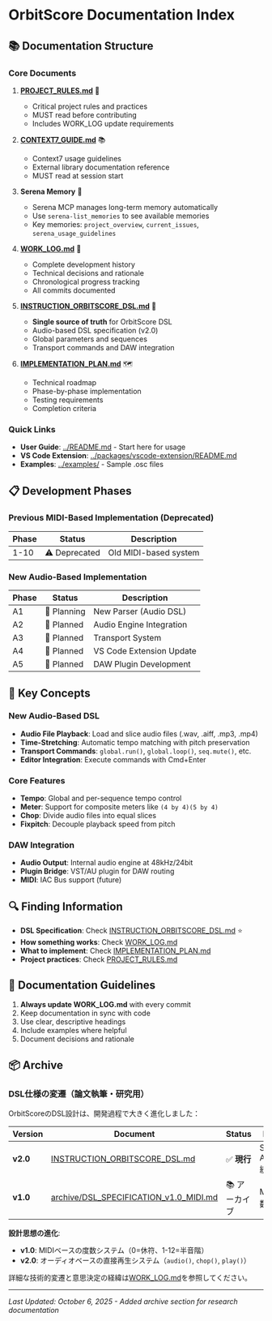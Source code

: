 # OrbitScore Documentation Index

## 📚 Documentation Structure

### Core Documents

1. **[PROJECT_RULES.md](./PROJECT_RULES.md)** 📏
   - Critical project rules and practices
   - MUST read before contributing
   - Includes WORK_LOG update requirements

2. **[CONTEXT7_GUIDE.md](./CONTEXT7_GUIDE.md)** 📚
   - Context7 usage guidelines
   - External library documentation reference
   - MUST read at session start

3. **Serena Memory** 🤖
   - Serena MCP manages long-term memory automatically
   - Use `serena-list_memories` to see available memories
   - Key memories: `project_overview`, `current_issues`, `serena_usage_guidelines`

4. **[WORK_LOG.md](./WORK_LOG.md)** 📝
   - Complete development history
   - Technical decisions and rationale
   - Chronological progress tracking
   - All commits documented

5. **[INSTRUCTION_ORBITSCORE_DSL.md](./INSTRUCTION_ORBITSCORE_DSL.md)** 🎵
   - **Single source of truth** for OrbitScore DSL
   - Audio-based DSL specification (v2.0)
   - Global parameters and sequences
   - Transport commands and DAW integration

6. **[IMPLEMENTATION_PLAN.md](./IMPLEMENTATION_PLAN.md)** 🗺️
   - Technical roadmap
   - Phase-by-phase implementation
   - Testing requirements
   - Completion criteria

### Quick Links

- **User Guide**: [../README.md](../README.md) - Start here for usage
- **VS Code Extension**: [../packages/vscode-extension/README.md](../packages/vscode-extension/README.md)
- **Examples**: [../examples/](../examples/) - Sample .osc files

## 📋 Development Phases

### Previous MIDI-Based Implementation (Deprecated)
| Phase | Status      | Description            |
| ----- | ----------- | ---------------------- |
| 1-10  | ⚠️ Deprecated | Old MIDI-based system  |

### New Audio-Based Implementation
| Phase | Status      | Description                  |
| ----- | ----------- | ---------------------------- |
| A1    | 🔄 Planning | New Parser (Audio DSL)       |
| A2    | 📝 Planned  | Audio Engine Integration     |
| A3    | 📝 Planned  | Transport System             |
| A4    | 📝 Planned  | VS Code Extension Update     |
| A5    | 📝 Planned  | DAW Plugin Development       |

## 🎯 Key Concepts

### New Audio-Based DSL

- **Audio File Playback**: Load and slice audio files (.wav, .aiff, .mp3, .mp4)
- **Time-Stretching**: Automatic tempo matching with pitch preservation
- **Transport Commands**: `global.run()`, `global.loop()`, `seq.mute()`, etc.
- **Editor Integration**: Execute commands with Cmd+Enter

### Core Features

- **Tempo**: Global and per-sequence tempo control
- **Meter**: Support for composite meters like `(4 by 4)(5 by 4)`
- **Chop**: Divide audio files into equal slices
- **Fixpitch**: Decouple playback speed from pitch

### DAW Integration

- **Audio Output**: Internal audio engine at 48kHz/24bit
- **Plugin Bridge**: VST/AU plugin for DAW routing
- **MIDI**: IAC Bus support (future)

## 🔍 Finding Information

- **DSL Specification**: Check [INSTRUCTION_ORBITSCORE_DSL.md](./INSTRUCTION_ORBITSCORE_DSL.md) ⭐
- **How something works**: Check [WORK_LOG.md](./WORK_LOG.md)
- **What to implement**: Check [IMPLEMENTATION_PLAN.md](./IMPLEMENTATION_PLAN.md)
- **Project practices**: Check [PROJECT_RULES.md](./PROJECT_RULES.md)

## 📝 Documentation Guidelines

1. **Always update WORK_LOG.md** with every commit
2. Keep documentation in sync with code
3. Use clear, descriptive headings
4. Include examples where helpful
5. Document decisions and rationale

## 📦 Archive

### DSL仕様の変遷（論文執筆・研究用）

OrbitScoreのDSL設計は、開発過程で大きく進化しました：

| Version | Document | Status | Description |
|---------|----------|--------|-------------|
| **v2.0** | [INSTRUCTION_ORBITSCORE_DSL.md](./INSTRUCTION_ORBITSCORE_DSL.md) | ✅ **現行** | SuperCollider Audio Engine統合 |
| **v1.0** | [archive/DSL_SPECIFICATION_v1.0_MIDI.md](./archive/DSL_SPECIFICATION_v1.0_MIDI.md) | 📚 アーカイブ | MIDIベース度数システム |

**設計思想の進化**:
- **v1.0**: MIDIベースの度数システム（0=休符、1-12=半音階）
- **v2.0**: オーディオベースの直接再生システム（`audio()`, `chop()`, `play()`）

詳細な技術的変遷と意思決定の経緯は[WORK_LOG.md](./WORK_LOG.md)を参照してください。

---

_Last Updated: October 6, 2025 - Added archive section for research documentation_

